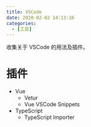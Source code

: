 ```yaml
---
title: VSCode
date: 2020-02-02 14:13:16
categories:
  - [工具]
---
```


收集关于 VSCode 的用法及插件。

<!-- more -->

# 插件

- Vue
    - Vetur
    - Vue VSCode Snippets
- TypeScript
    - TypeScript Importer